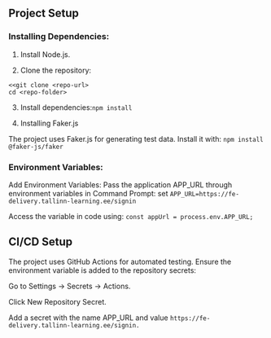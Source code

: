 ## Project Setup

### Installing Dependencies:

1) Install Node.js.

2) Clone the repository:
```
<<git clone <repo-url>
cd <repo-folder>
```

3) Install dependencies:```npm install```

4) Installing Faker.js

The project uses Faker.js for generating test data. Install it with: ```npm install @faker-js/faker```
### Environment Variables:

Add Environment Variables: Pass the application APP_URL through environment variables in Command Prompt: set ```APP_URL=https://fe-delivery.tallinn-learning.ee/signin```

Access the variable in code using: ```const appUrl = process.env.APP_URL;```

## CI/CD Setup

The project uses GitHub Actions for automated testing. Ensure the environment variable is added to the repository secrets:

Go to Settings -> Secrets -> Actions.

Click New Repository Secret.

Add a secret with the name APP_URL and value ```https://fe-delivery.tallinn-learning.ee/signin.```
